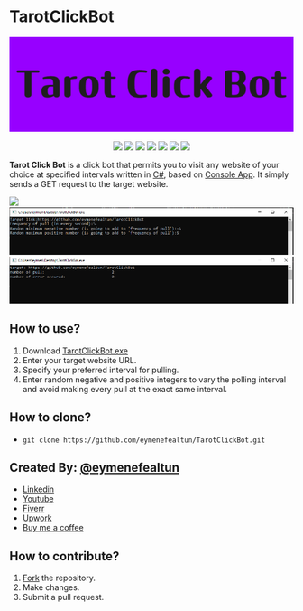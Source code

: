 # TarotClickBot
<p align="center">
  <img src="https://github.com/eymenefealtun/TarotClickBot/blob/master/Resources/Tarot_Click_Bot_600_200.png?raw=true" alt="Sublime's custom image"/>
</p>

<p align="center">
    <a href="#backers" alt="Backers on Open Collective">
        <img src="https://img.shields.io/badge/MADE_WITH-CSharp-green?style=plastic" /></a>
         <a href="#backers" alt="Backers on Open Collective">
        <img src="https://img.shields.io/github/commit-activity/t/eymenefealtun/TarotClickBot?style=plastic" /></a>
          <a href="#backers" alt="Backers on Open Collective">
        <img src="https://img.shields.io/github/downloads/eymenefealtun/TarotClickBot/total?style=plastic" /></a>
        <a href="#backers" alt="Backers on Open Collective">
        <img src="https://img.shields.io/github/languages/code-size/eymenefealtun/TarotClickBot?style=plastic" /></a>
                <a href="#backers" alt="Backers on Open Collective">
        <img src="https://img.shields.io/github/stars/eymenefealtun/TarotClickBot?style=plastic" /></a>
                <a href="#backers" alt="Backers on Open Collective">
        <img src="https://img.shields.io/github/watchers/eymenefealtun/TarotClickBot?style=plastic" /></a>
                <a href="#backers" alt="Backers on Open Collective">
        <img src="https://img.shields.io/github/forks/eymenefealtun/TarotClickBot?style=plastic" /></a>

</p>

**Tarot Click Bot** is a click bot that permits you to visit any website of your choice at specified intervals written in [C#](https://learn.microsoft.com/en-us/dotnet/csharp/), based on [Console App](https://learn.microsoft.com/en-us/dotnet/core/tutorials/with-visual-studio?pivots=dotnet-7-0). It simply sends a GET request to the target website.

![](https://github.com/eymenefealtun/TarotClickBot/blob/master/Resources/TarotClickBotGif.gif)
![](https://github.com/eymenefealtun/TarotClickBot/blob/master/Resources/TarotClickBotFirstImage.PNG)
![](https://github.com/eymenefealtun/TarotClickBot/blob/master/Resources/TarotClickBotSecondImage.PNG)

## How to use?
1. Download [TarotClickBot.exe](https://github.com/eymenefealtun/TarotClickBot/releases)
2. Enter your target website URL.
3. Specify your preferred interval for pulling.
4. Enter random negative and positive integers to vary the polling interval and avoid making every pull at the exact same interval.



## How to clone?
- `git clone https://github.com/eymenefealtun/TarotClickBot.git`

## Created By: [@eymenefealtun](https://github.com/eymenefealtun)
* [Linkedin](https://www.linkedin.com/in/eymen-efe-altun-a1681821b)
* [Youtube](https://www.youtube.com/@eymenefealtunn/videos)
* [Fiverr](https://www.fiverr.com/eymenefealtun?public_mode=true)
* [Upwork](https://www.upwork.com/freelancers/~012eff1f3b2a153f38)
* [Buy me a coffee](https://www.buymeacoffee.com/altuneymenefe) 

## How to contribute?
 1. [Fork](https://github.com/eymenefealtun/TarotClickBot/fork) the repository.
 2. Make changes.
 3. Submit a pull request.
